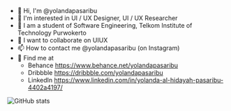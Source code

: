 
- 👋 Hi, I'm @yolandapasaribu
- 👀 I'm interested in UI / UX Designer, UI / UX Researcher
- 🌱 I am a student of Software Engineering, Telkom Institute of Technology Purwokerto
- 💞️ I want to collaborate on UIUX
- 📫 How to contact me @yolandapasaribu (on Instagram)
- 🎨 Find me at 
    - Behance https://www.behance.net/yolandapasaribu
    - Dribbble https://dribbble.com/yolandapasaribu
    - LinkedIn https://www.linkedin.com/in/yolanda-al-hidayah-pasaribu-4402a4197/


![GitHub stats](https://github-readme-stats.vercel.app/api?username=yolandapasaribu&show_icons=true&theme=radical)
